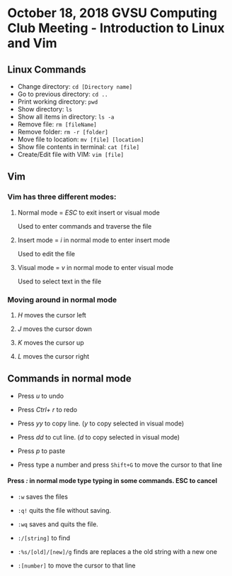 # October 18, 2018 GVSU Computing Club Meeting - Introduction to Linux and Vim

## Linux Commands

- Change directory: ```cd [Directory name]```
- Go to previous directory: ```cd ..```
- Print working directory: ```pwd```
- Show directory: ```ls```
- Show all items in directory: ```ls -a```
- Remove file: ```rm [fileName]```
- Remove folder: ```rm -r [folder]```
- Move file to location: ```mv [file] [location]```
- Show file contents in terminal: ```cat [file]```
- Create/Edit file with VIM: ```vim [file]```

## Vim

### Vim has three different modes:

1. Normal mode = *ESC* to exit insert or visual mode

   Used to enter commands and traverse the file

2. Insert mode = *i* in normal mode to enter insert mode

   Used to edit the file

3. Visual mode = *v* in normal mode to enter visual mode

   Used to select text in the file

### Moving around in normal mode

1. *H* moves the cursor left

2. *J* moves the cursor down

3. *K* moves the cursor up

4. *L* moves the cursor right


## Commands in normal mode

- Press *u*  to undo

- Press *Ctrl+ r* to redo

- Press *yy* to copy line. (*y* to copy selected in visual mode)

- Press *dd* to cut line. (*d* to copy selected in visual mode)

- Press *p* to paste 

- Press type a number and press ```Shift+G``` to move the cursor to that line

#### Press *:* in normal mode type typing in some commands. ESC to cancel

- ```:w``` saves the files

- ```:q!``` quits the file without saving. 

- ```:wq``` saves and quits the file.

- ```:/[string]``` to find

- ```:%s/[old]/[new]/g``` finds are replaces a the old string with a new one

- ```:[number]``` to move the cursor to that line



